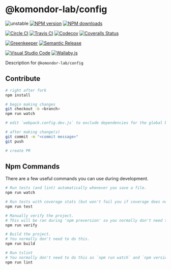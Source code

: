 # @komondor-lab/config

![unstable][unstable-image]
[![NPM version][npm-image]][npm-url]
[![NPM downloads][downloads-image]][downloads-url]

[![Circle CI][circleci-image]][circleci-url]
[![Travis CI][travis-image]][travis-url]
[![Codecov][codecov-image]][codecov-url]
[![Coveralls Status][coveralls-image]][coveralls-url]

[![Greenkeeper][greenkeeper-image]][greenkeeper-url]
[![Semantic Release][semantic-release-image]][semantic-release-url]

[![Visual Studio Code][vscode-image]][vscode-url]
[![Wallaby.js][wallaby-image]][wallaby-url]

Description for `@komondor-lab/config`

## Contribute

```sh
# right after fork
npm install

# begin making changes
git checkout -b <branch>
npm run watch

# edit `webpack.config.dev.js` to exclude dependencies for the global build.

# after making change(s)
git commit -m "<commit message>"
git push

# create PR
```

## Npm Commands

There are a few useful commands you can use during development.

```sh
# Run tests (and lint) automatically whenever you save a file.
npm run watch

# Run tests with coverage stats (but won't fail you if coverage does not meet criteria)
npm run test

# Manually verify the project.
# This will be ran during 'npm preversion' so you normally don't need to run this yourself.
npm run verify

# Build the project.
# You normally don't need to do this.
npm run build

# Run tslint
# You normally don't need to do this as `npm run watch` and `npm version` will automatically run lint for you.
npm run lint
```

[circleci-image]: https://circleci.com/gh/komondor-lab/config/tree/master.svg?style=shield
[circleci-url]: https://circleci.com/gh/komondor-lab/config/tree/master
[codecov-image]: https://codecov.io/gh/komondor-lab/config/branch/master/graph/badge.svg
[codecov-url]: https://codecov.io/gh/komondor-lab/config
[coveralls-image]: https://coveralls.io/repos/github/komondor-lab/config/badge.svg
[coveralls-url]: https://coveralls.io/github/komondor-lab/config
[downloads-image]: https://img.shields.io/npm/dm/@komondor-lab/config.svg?style=flat
[downloads-url]: https://npmjs.org/package/@komondor-lab/config
[greenkeeper-image]: https://badges.greenkeeper.io/komondor-lab/config.svg
[greenkeeper-url]: https://greenkeeper.io/
[npm-image]: https://img.shields.io/npm/v/@komondor-lab/config.svg?style=flat
[npm-url]: https://npmjs.org/package/@komondor-lab/config
[semantic-release-image]: https://img.shields.io/badge/%20%20%F0%9F%93%A6%F0%9F%9A%80-semantic--release-e10079.svg
[semantic-release-url]: https://github.com/semantic-release/semantic-release
[travis-image]: https://img.shields.io/travis/komondor-lab/config/master.svg?style=flat
[travis-url]: https://travis-ci.org/komondor-lab/config?branch=master
[unstable-image]: https://img.shields.io/badge/stability-unstable-yellow.svg
[vscode-image]: https://img.shields.io/badge/vscode-ready-green.svg
[vscode-url]: https://code.visualstudio.com/
[wallaby-image]: https://img.shields.io/badge/wallaby.js-configured-green.svg
[wallaby-url]: https://wallabyjs.com
